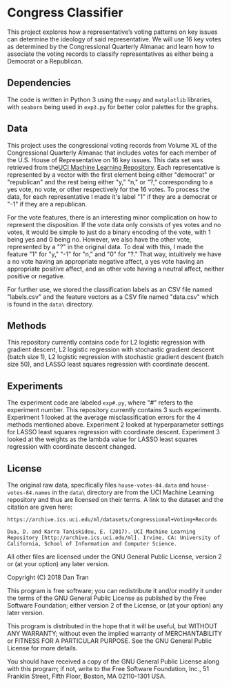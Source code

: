 # Congress Classifier

This project explores how a representative’s voting patterns on
key issues can determine the ideology of said representative.
We will use 16 key votes as determined by the Congressional
Quarterly Almanac and learn how to associate the voting records
to classify representatives as either being a Democrat or a
Republican.

## Dependencies

The code is written in Python 3 using the `numpy` and `matplotlib`
libraries, with `seaborn` being used in `exp3.py` for better
color palettes for the graphs.

## Data

This project uses the congressional voting records from Volume
XL of the Congressional Quarterly Almanac that includes votes
for each member of the U.S. House of Representative on 16 key
issues. This data set was retrieved from the[UCI Machine Learning Repository](https://archive.ics.uci.edu/ml/datasets/Congressional+Voting+Records).
Each representative is represented by a vector with the first
element being either "democrat" or "republican" and the rest
being either "y," "n," or "?," corresponding to a yes vote, no
vote, or other respectively for the 16 votes. To process the
data, for each representative I made it's label "1" if they are
a democrat or "-1" if they are a republican.

For the vote features, there is an interesting minor complication
on how to represent the disposition. If the vote data only
consists of yes votes and no votes, it would be simple to just
do a binary encoding of the vote, with 1 being yes and 0 being
no. However, we also have the other vote, represented by a "?"
in the original data. To deal with this, I made the feature "1"
for "y," "-1" for "n," and "0" for "?." That way, intuitively we
have a no vote having an appropriate negative affect, a yes vote
having an appropriate positive affect, and an other vote having
a neutral affect, neither positive or negative.

For further use, we stored the classification labels as an CSV
file named "labels.csv" and the feature vectors as a CSV file
named "data.csv" which is found in the `data\` directory.

## Methods

This repository currently contains code for L2 logistic regression
with gradient descent, L2 logistic regression with stochastic
gradient descent (batch size 1), L2 logistic regression with
stochastic gradient descent (batch size 50), and LASSO least
squares regression with coordinate descent.

## Experiments

The experiment code are labeled `exp#.py`, where "#" refers to
the experiment number. This repository currently contains 3
such experiments. Experiment 1 looked at the average
misclassification errors for the 4 methods mentioned above.
Experiment 2 looked at hyperparameter settings for LASSO least
squares regression with coordinate descent. Experiment 3 looked
at the weights as the lambda value for LASSO least squares
regression with coordinate descent changed.


## License

The original raw data, specifically files `house-votes-84.data`
and `house-votes-84.names` in the `data\` directory are from
the UCI Machine Learning repository and thus are licensed on
their terms. A link to the dataset and the citation are given here:

```
https://archive.ics.uci.edu/ml/datasets/Congressional+Voting+Records

Dua, D. and Karra Taniskidou, E. (2017). UCI Machine Learning Repository [http://archive.ics.uci.edu/ml]. Irvine, CA: University of California, School of Information and Computer Science. 
```

All other files are licensed under the GNU General Public License, version 2 or (at your option) any later version.

Copyright (C) 2018  Dan Tran

This program is free software; you can redistribute it and/or modify
it under the terms of the GNU General Public License as published by
the Free Software Foundation; either version 2 of the License, or
(at your option) any later version.

This program is distributed in the hope that it will be useful,
but WITHOUT ANY WARRANTY; without even the implied warranty of
MERCHANTABILITY or FITNESS FOR A PARTICULAR PURPOSE.  See the
GNU General Public License for more details.

You should have received a copy of the GNU General Public License along
with this program; if not, write to the Free Software Foundation, Inc.,
51 Franklin Street, Fifth Floor, Boston, MA 02110-1301 USA.
